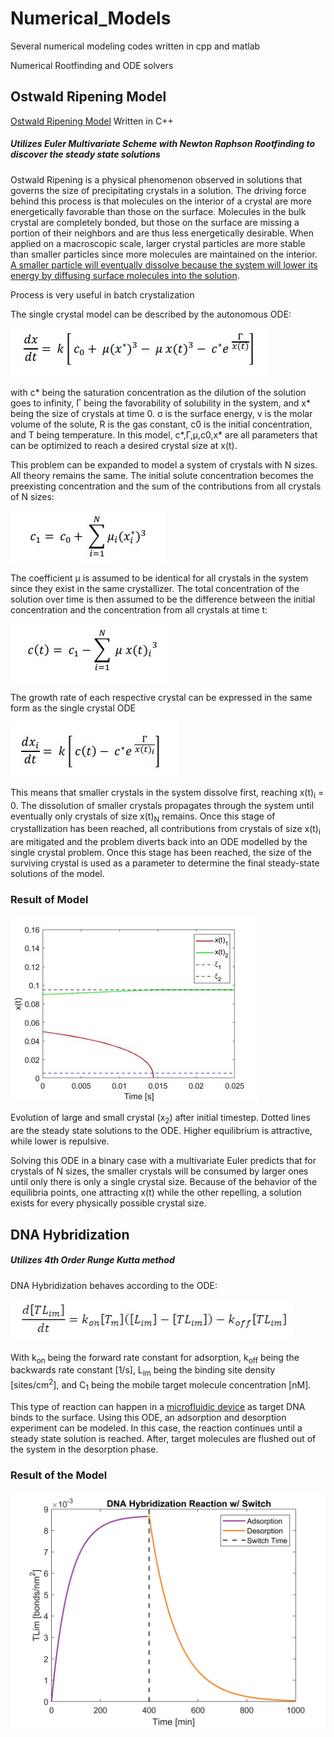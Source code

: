 # Numerical_Models

Several numerical modeling codes written in cpp and matlab

Numerical Rootfinding and ODE solvers

## Ostwald Ripening Model 

 [Ostwald Ripening Model](https://en.wikipedia.org/wiki/Ostwald_ripening) Written in C++ 
##### Utilizes Euler Multivariate Scheme with Newton Raphson Rootfinding to discover the steady state solutions
Ostwald Ripening is a physical phenomenon observed in solutions that governs the size of precipitating crystals in a solution. The driving force behind this process is that molecules on the interior of a crystal are more energetically favorable than those on the surface. Molecules in the bulk crystal are completely bonded, but those on the surface are missing a portion of their neighbors and are thus less energetically desirable. When applied on a macroscopic scale, larger crystal particles are more stable than smaller particles since more molecules are maintained on the interior. [A smaller particle will eventually dissolve because the system will lower its energy by diffusing surface molecules into the solution](https://link.springer.com/book/10.1007/978-3-662-04884-9).

Process is very useful in batch crystalization

The single crystal model can be described by the autonomous ODE:

![ODE](/res/ODE.jpg)

with c* being the saturation concentration as the dilution of the solution goes to infinity, Γ being the favorability of solubility in the system, and x* being the size of crystals at time 0. 
σ is the surface energy, v is the molar volume of the solute, R is the gas constant, c0 is the initial concentration, and T being temperature. In this model, c*,Γ,μ,c0,x* are all parameters that can be optimized to reach a desired crystal size at x(t).

This problem can be expanded to model a system of crystals with N sizes. All theory remains the same. The initial solute concentration becomes the preexisting concentration and the sum of the contributions from all crystals of N sizes:

![ODE Solved](/res/c1.jpg)

The coefficient μ is assumed to be identical for all crystals in the system since they exist in the same crystallizer. The total concentration of the solution over time is then assumed to be the difference between the initial concentration and the concentration from all crystals at time t:

![ODE Solved](/res/ct.jpg)

The growth rate of each respective crystal can be expressed in the same form as the single crystal ODE

![ODE Solved](/res/full.jpg)

This means that smaller crystals in the system dissolve first, reaching x(t)<sub>i</sub> = 0. The dissolution of smaller crystals propagates through the system until eventually only crystals of size x(t)<sub>N</sub> remains. Once this stage of crystallization has been reached, all contributions from crystals of size x(t)<sub>i</sub> are mitigated and the problem diverts back into an ODE modelled by the single crystal problem. Once this stage has been reached, the size of the surviving crystal is used as a parameter to determine the final steady-state solutions of the model.

### Result of Model
![ODE Solved](/res/ODE_Evolution.jpg)

Evolution of large and small crystal (x<sub>2</sub>) after initial timestep. Dotted lines are the steady state solutions to the ODE. Higher equilibrium is attractive, while lower is repulsive.

Solving this ODE in a binary case with a multivariate Euler predicts that for crystals of N sizes, the smaller crystals will be consumed by larger ones until only there is only a single crystal size. Because of the behavior of the equilibria points, one attracting x(t) while the other repelling, a solution exists for every physically possible crystal size. 

## DNA Hybridization

##### Utilizes 4th Order Runge Kutta method

DNA Hybridization behaves according to the ODE:

![DNA ODE](/res/dna.jpg)

With k<sub>on</sub> being the forward rate constant for adsorption, k<sub>off</sub> being the backwards rate constant [1/s], L<sub>im</sub> being the binding site density [sites/cm<sup>2</sup>], and C<sub>1</sub> being the mobile target molecule concentration [nM].

This type of reaction can happen in a [microfluidic device](https://en.wikipedia.org/wiki/Microfluidics) as target DNA binds to the surface. Using this ODE, an adsorption and desorption experiment can be modeled. In this case, the reaction continues until a steady state solution is reached. After, target molecules are flushed out of the system in the desorption phase.

### Result of the Model

![DNA ODE](/res/DNA_AD.png)




